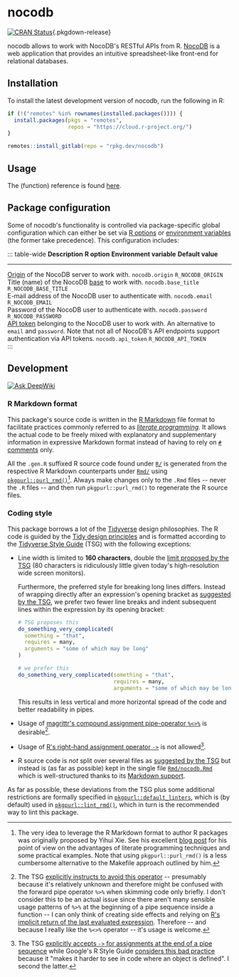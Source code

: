 # nocodb

[![CRAN Status](https://r-pkg.org/badges/version/nocodb)](https://cran.r-project.org/package=nocodb){.pkgdown-release}

nocodb allows to work with NocoDB's RESTful APIs from R. [NocoDB](https://nocodb.com) is a web application that provides an intuitive spreadsheet-like front-end for relational databases.

## Installation

To install the latest development version of nocodb, run the following in R:

``` r
if (!("remotes" %in% rownames(installed.packages()))) {
  install.packages(pkgs = "remotes",
                   repos = "https://cloud.r-project.org/")
}

remotes::install_gitlab(repo = "rpkg.dev/nocodb")
```

## Usage

The (function) reference is found [here](reference).

## Package configuration

Some of nocodb's functionality is controlled via package-specific global configuration which can either be set via [R options](https://rdrr.io/r/base/options.html) or [environment variables](https://en.wikipedia.org/wiki/Environment_variable) (the former take precedence). This configuration includes:

::: table-wide
  **Description**                                                                                                                                                                                                                             **R option**          **Environment variable**   **Default value**
  ------------------------------------------------------------------------------------------------------------------------------------------------------------------------------------------------------------------------------------------- --------------------- -------------------------- -------------------
  [Origin](https://developer.mozilla.org/docs/Glossary/Origin) of the NocoDB server to work with.                                                                                                                                             `nocodb.origin`       `R_NOCODB_ORIGIN`          
  Title (name) of the NocoDB [base](https://docs.nocodb.com/category/bases) to work with.                                                                                                                                                     `nocodb.base_title`   `R_NOCODB_BASE_TITLE`      
  E-mail address of the NocoDB user to authenticate with.                                                                                                                                                                                     `nocodb.email`        `R_NOCODB_EMAIL`           
  Password of the NocoDB user to authenticate with.                                                                                                                                                                                           `nocodb.password`     `R_NOCODB_PASSWORD`        
  [API token](https://docs.nocodb.com/account-settings/api-tokens/) belonging to the NocoDB user to work with. An alternative to `email` and `password`. Note that not all of NocoDB's API endpoints support authentication via API tokens.   `nocodb.api_token`    `R_NOCODB_API_TOKEN`       
:::

## Development

[![Ask DeepWiki](https://deepwiki.com/badge.svg)](https://deepwiki.com/rpkg-dev/nocodb)

### R Markdown format

This package's source code is written in the [R Markdown](https://rmarkdown.rstudio.com/) file format to facilitate practices commonly referred to as [*literate programming*](https://en.wikipedia.org/wiki/Literate_programming). It allows the actual code to be freely mixed with explanatory and supplementary information in expressive Markdown format instead of having to rely on [`#` comments](https://rstudio.github.io/r-manuals/r-lang/Parser.html#comments) only.

All the `.gen.R` suffixed R source code found under [`R/`](https://gitlab.com/rpkg.dev/nocodb/-/tree/main/R/) is generated from the respective R Markdown counterparts under [`Rmd/`](https://gitlab.com/rpkg.dev/nocodb/-/tree/main/Rmd/) using [`pkgpurl::purl_rmd()`](https://pkgpurl.rpkg.dev/dev/reference/purl_rmd.html)[^1]. Always make changes only to the `.Rmd` files -- never the `.R` files -- and then run `pkgpurl::purl_rmd()` to regenerate the R source files.

### Coding style

This package borrows a lot of the [Tidyverse](https://www.tidyverse.org/) design philosophies. The R code is guided by the [Tidy design principles](https://design.tidyverse.org/) and is formatted according to the [Tidyverse Style Guide](https://style.tidyverse.org/) (TSG) with the following exceptions:

- Line width is limited to **160 characters**, double the [limit proposed by the TSG](https://style.tidyverse.org/syntax.html#long-lines) (80 characters is ridiculously little given today's high-resolution wide screen monitors).

  Furthermore, the preferred style for breaking long lines differs. Instead of wrapping directly after an expression's opening bracket as [suggested by the TSG](https://style.tidyverse.org/syntax.html#long-lines), we prefer two fewer line breaks and indent subsequent lines within the expression by its opening bracket:

  ``` r
  # TSG proposes this
  do_something_very_complicated(
    something = "that",
    requires = many,
    arguments = "some of which may be long"
  )

  # we prefer this
  do_something_very_complicated(something = "that",
                                requires = many,
                                arguments = "some of which may be long")
  ```

  This results in less vertical and more horizontal spread of the code and better readability in pipes.

- Usage of [magrittr's compound assignment pipe-operator `%<>%`](https://magrittr.tidyverse.org/reference/compound.html) is desirable[^2].

- Usage of [R's right-hand assignment operator `->`](https://rdrr.io/r/base/assignOps.html) is not allowed[^3].

- R source code is *not* split over several files as [suggested by the TSG](https://style.tidyverse.org/package-files.html) but instead is (as far as possible) kept in the single file [`Rmd/nocodb.Rmd`](https://gitlab.com/rpkg.dev/nocodb/-/tree/main/Rmd/nocodb.Rmd) which is well-structured thanks to its [Markdown support](#r-markdown-format).

As far as possible, these deviations from the TSG plus some additional restrictions are formally specified in [`pkgpurl::default_linters`](https://pkgpurl.rpkg.dev/reference/default_linters), which is (by default) used in [`pkgpurl::lint_rmd()`](https://pkgpurl.rpkg.dev/reference/lint_rmd), which in turn is the recommended way to lint this package.

[^1]: The very idea to leverage the R Markdown format to author R packages was originally proposed by Yihui Xie. See his excellent [blog post](https://yihui.org/rlp/) for his point of view on the advantages of literate programming techniques and some practical examples. Note that using `pkgpurl::purl_rmd()` is a less cumbersome alternative to the Makefile approach outlined by him.

[^2]: The TSG [explicitly instructs to avoid this operator](https://style.tidyverse.org/pipes.html#assignment-2) -- presumably because it's relatively unknown and therefore might be confused with the forward pipe operator `%>%` when skimming code only briefly. I don't consider this to be an actual issue since there aren't many sensible usage patterns of `%>%` at the beginning of a pipe sequence inside a function -- I can only think of creating side effects and relying on [R's implicit return of the last evaluated expression](https://rdrr.io/r/base/function.html). Therefore -- and because I really like the `%<>%` operator -- it's usage is welcome.

[^3]: The TSG [explicitly accepts `->` for assignments at the end of a pipe sequence](https://style.tidyverse.org/pipes.html#assignment-2) while Google's R Style Guide [considers this bad practice](https://google.github.io/styleguide/Rguide.html#right-hand-assignment) because it "makes it harder to see in code where an object is defined". I second the latter.
